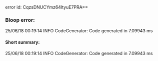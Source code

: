 error id: CqzsDNUCYmz64ltyuE7PRA==
### Bloop error:

25/06/18 00:19:14 INFO CodeGenerator: Code generated in 7.09943 ms
#### Short summary: 

25/06/18 00:19:14 INFO CodeGenerator: Code generated in 7.09943 ms